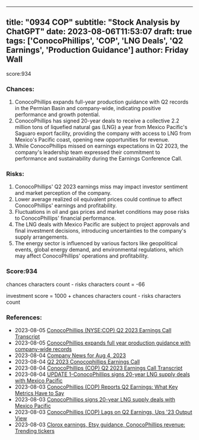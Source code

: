 
---
title: "0934 COP"
subtitle: "Stock Analysis by ChatGPT"
date: 2023-08-06T11:53:07
draft: true
tags: ['ConocoPhillips', 'COP', 'LNG Deals', 'Q2 Earnings', 'Production Guidance']
author: Friday Wall
---

score:934
### Chances:
1. ConocoPhillips expands full-year production guidance with Q2 records in the Permian Basin and company-wide, indicating positive performance and growth potential.
2. ConocoPhillips has signed 20-year deals to receive a collective 2.2 million tons of liquefied natural gas (LNG) a year from Mexico Pacific's Saguaro export facility, providing the company with access to LNG from Mexico's Pacific coast, opening new opportunities for revenue.
3. While ConocoPhillips missed on earnings expectations in Q2 2023, the company's leadership team expressed their commitment to performance and sustainability during the Earnings Conference Call.
### Risks:
1. ConocoPhillips' Q2 2023 earnings miss may impact investor sentiment and market perception of the company.
2. Lower average realized oil equivalent prices could continue to affect ConocoPhillips' earnings and profitability.
3. Fluctuations in oil and gas prices and market conditions may pose risks to ConocoPhillips' financial performance.
4. The LNG deals with Mexico Pacific are subject to project approvals and final investment decisions, introducing uncertainties to the company's supply arrangements.
5. The energy sector is influenced by various factors like geopolitical events, global energy demand, and environmental regulations, which may affect ConocoPhillips' operations and profitability.
### Score:934
chances characters count - risks characters count = -66

investment score = 1000 + chances characters count - risks characters count
### References:
- 2023-08-05 [ConocoPhillips (NYSE:COP) Q2 2023 Earnings Call Transcript](https://finance.yahoo.com/news/conocophillips-nyse-cop-q2-2023-225904859.html?.tsrc=rss)
- 2023-08-05 [ConocoPhillips expands full year production guidance with company-wide records](https://finance.yahoo.com/m/77322653-1ec7-378b-9dd2-4c516e1681ed/conocophillips-expands-full.html?.tsrc=rss)
- 2023-08-04 [Company News for Aug 4, 2023](https://finance.yahoo.com/news/company-news-aug-4-2023-120200229.html?.tsrc=rss)
- 2023-08-04 [Q2 2023 Conocophillips Earnings Call](https://finance.yahoo.com/news/q2-2023-conocophillips-earnings-call-080204588.html?.tsrc=rss)
- 2023-08-04 [ConocoPhillips (COP) Q2 2023 Earnings Call Transcript](https://finance.yahoo.com/m/80c456fb-8e5f-37d4-918f-c53b18ea42a8/conocophillips-%28cop%29-q2-2023.html?.tsrc=rss)
- 2023-08-04 [UPDATE 1-ConocoPhillips signs 20-year LNG supply deals with Mexico Pacific](https://finance.yahoo.com/news/1-conocophillips-signs-20-lng-173604642.html?.tsrc=rss)
- 2023-08-03 [ConocoPhillips (COP) Reports Q2 Earnings: What Key Metrics Have to Say](https://finance.yahoo.com/news/conocophillips-cop-reports-q2-earnings-153015920.html?.tsrc=rss)
- 2023-08-03 [ConocoPhillips signs 20-year LNG supply deals with Mexico Pacific](https://finance.yahoo.com/news/conocophillips-signs-20-lng-supply-151709211.html?.tsrc=rss)
- 2023-08-03 [ConocoPhillips (COP) Lags on Q2 Earnings, Ups '23 Output View](https://finance.yahoo.com/news/conocophillips-cop-lags-q2-earnings-151000512.html?.tsrc=rss)
- 2023-08-03 [Clorox earnings, Etsy guidance, ConocoPhillips revenue: Trending tickers](https://finance.yahoo.com/video/clorox-earnings-etsy-guidance-conocophillips-143842343.html?.tsrc=rss)


                